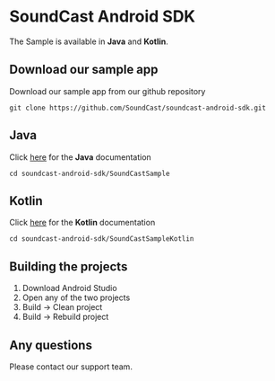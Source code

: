 # SoundCast Android SDK

The Sample is available in **Java** and **Kotlin**.

## Download our sample app
Download our sample app from our github repository
```
git clone https://github.com/SoundCast/soundcast-android-sdk.git
```
## Java
Click [here](https://github.com/soundcast/soundcast-android-sdk/tree/master/SoundcastSdkJavaSamples) for the **Java** documentation
```
cd soundcast-android-sdk/SoundCastSample
```

## Kotlin
Click [here](https://github.com/soundcast/soundcast-android-sdk/tree/master/SoundcastSdkKoltinSamples) for the **Kotlin** documentation
```
cd soundcast-android-sdk/SoundCastSampleKotlin
```

## Building the projects 

1. Download Android Studio
2. Open any of the two projects
3. Build -> Clean project
4. Build -> Rebuild project

## Any questions

Please contact our support team.

